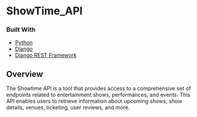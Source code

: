 # ShowTime_API

[//]: # ([![License: MIT]&#40;https://img.shields.io/badge/License-MIT-yellow.svg&#41;]&#40;https://opensource.org/licenses/MIT&#41;)

[//]: # ([![GitHub release]&#40;https://img.shields.io/github/release/username/repo-name.svg&#41;]&#40;https://github.com/username/repo-name/releases&#41;)

[//]: # ([![GitHub issues]&#40;https://img.shields.io/github/issues/username/repo-name.svg&#41;]&#40;https://github.com/username/repo-name/issues&#41;)

[//]: # ([![GitHub pull requests]&#40;https://img.shields.io/github/issues-pr/username/repo-name.svg&#41;]&#40;https://github.com/username/repo-name/pulls&#41;)

### Built With
- [Python](https://www.python.org/)
- [Django](https://www.djangoproject.com/)
- [Django REST Framework](https://www.django-rest-framework.org/)

## Overview
The Showtime API is a tool that provides access to a comprehensive set of endpoints related to entertainment shows, performances, and events. This API enables users to retrieve information about upcoming shows, show details, venues, ticketing, user reviews, and more.

[//]: # (## Table of Contents)

[//]: # (- [Getting Started]&#40;#getting-started&#41;)

[//]: # (  - [Installation]&#40;#installation&#41;)

[//]: # (  - [Usage]&#40;#usage&#41;)

[//]: # (- [Features]&#40;#features&#41;)

[//]: # (- [Documentation]&#40;#documentation&#41;)

[//]: # (- [Contributing]&#40;#contributing&#41;)

[//]: # (- [License]&#40;#license&#41;)

[//]: # (- [Support]&#40;#support&#41;)

[//]: # ()
[//]: # (## Getting Started)

[//]: # (Provide instructions on how to set up and run the project on a local machine. Include any prerequisites and step-by-step installation guides.)

[//]: # ()
[//]: # (### Installation)

[//]: # (1. Step 1)

[//]: # (2. Step 2)

[//]: # (3. ...)

[//]: # ()
[//]: # (### Usage)

[//]: # (Explain how to use the project. Provide code examples or commands to demonstrate different functionalities.)

[//]: # ()
[//]: # (## Features)

[//]: # (List the key features of the project. Highlight the main functionalities that make it valuable.)

[//]: # ()
[//]: # (## Documentation)

[//]: # (If your project includes detailed documentation &#40;e.g., API reference, usage guide, etc.&#41;, provide links to that documentation here.)

[//]: # ()
[//]: # (## Contributing)

[//]: # (Explain how others can contribute to your project. Include guidelines for submitting bug reports, feature requests, and pull requests.)

[//]: # ()
[//]: # (## License)

[//]: # (This project is licensed under the [MIT License]&#40;LICENSE&#41;. Include a copy of the license file in the root of your repository.)

[//]: # ()
[//]: # (## Support)

[//]: # (If you need help with the project or have any questions, feel free to [open an issue]&#40;https://github.com/username/repo-name/issues&#41; or contact the maintainer at `email@example.com`.)
